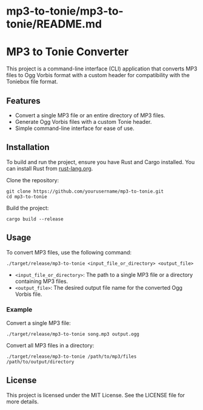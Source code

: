 # mp3-to-tonie/mp3-to-tonie/README.md

# MP3 to Tonie Converter

This project is a command-line interface (CLI) application that converts MP3 files to Ogg Vorbis format with a custom header for compatibility with the Toniebox file format.

## Features

- Convert a single MP3 file or an entire directory of MP3 files.
- Generate Ogg Vorbis files with a custom Tonie header.
- Simple command-line interface for ease of use.

## Installation

To build and run the project, ensure you have Rust and Cargo installed. You can install Rust from [rust-lang.org](https://www.rust-lang.org/).

Clone the repository:

```
git clone https://github.com/yourusername/mp3-to-tonie.git
cd mp3-to-tonie
```

Build the project:

```
cargo build --release
```

## Usage

To convert MP3 files, use the following command:

```
./target/release/mp3-to-tonie <input_file_or_directory> <output_file>
```

- `<input_file_or_directory>`: The path to a single MP3 file or a directory containing MP3 files.
- `<output_file>`: The desired output file name for the converted Ogg Vorbis file.

### Example

Convert a single MP3 file:

```
./target/release/mp3-to-tonie song.mp3 output.ogg
```

Convert all MP3 files in a directory:

```
./target/release/mp3-to-tonie /path/to/mp3/files /path/to/output/directory
```

## License

This project is licensed under the MIT License. See the LICENSE file for more details.